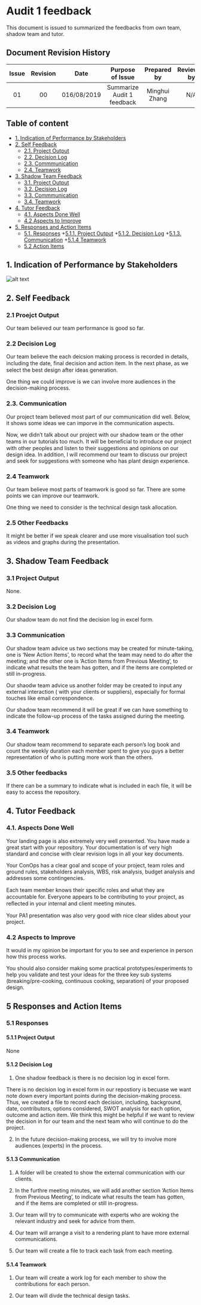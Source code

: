 # Audit 1 feedback 
This document is issued to summarized the feedbacks from own team, shadow team and tutor. 

## Document Revision History 
| Issue            | Revision         | Date             | Purpose of Issue  | Prepared by       | Reviewed by       |
| :--------------: | :--------------: | :--------------: | :---------------: | :---------------: | :---------------: |
| 01               | 00               | 016/08/2019       | Summarize Audit 1 feedback | Minghui Zhang     | N/A                  |



## Table of content 
- [1. Indication of Performance by Stakeholders](#1-indication-of-performance-by-stakeholders)
- [2. Self Feedback](#2-Self-feedback)
  * [2.1. Project Output](#21-Project-Output)
  * [2.2. Decision Log](#22-Decision-Log)
  * [2.3. Commmunication](#23-Communication)
  * [2.4. Teamwork](#24-Teamwork)
- [3. Shadow Team Feedback](#3-Shadow-Team-feedback)
  * [3.1. Project Output](#31-Project-Output)
  * [3.2. Decision Log](#32-Decision-Log)
  * [3.3. Commmunication](#33-Communication)
  * [3.4. Teamwork](#34-Teamwork)
- [4. Tutor Feedback](#4-Tutor-Feedback)
  * [4.1. Aspects Done Well](#41-Aspects-done-well)
  * [4.2 Aspects to Improve](#42-Aspects-to-improve)
- [5. Responses and Action Items](#5-Responses-and-Action-Items) 
  * [5.1. Responses](#51-Responses)
   +[5.1.1. Project Output](#511-Project-Output)
   +[5.1.2. Decision Log](#512-Decision-Log)
   +[5.1.3. Communication](#513-Communication)
   +[5.1.4 Teamwork](#514-Teamwork)
  * [5.2 Action Items](#52-Action-items)
## 1. Indication of Performance by Stakeholders 
![alt text](https://github.com/JessYJY/insectfarming.github.io/blob/master/Audit%20Documents/Audit%201%20Indication%20of%20performance%20by%20stakeholders.png) 

## 2. Self Feedback 
### 2.1 Proejct Output 
Our team believed our team performance is good so far. 


### 2.2 Decision Log

Our team believe the each deicsion making process is recorded in details, including  the date, ﬁnal decision and action item. In the next phase, as we select the best design after ideas generation. 

One thing we could improve is we can involve more audiences in the decision-making process. 

### 2.3. Communication 

Our project team believed most part of our communication did well. Below, it shows some ideas we can imporve in the communication aspects. 

Now, we didn’t talk about our project with our shadow team or the other teams in our tutorials too much. It will be beneﬁcial to introduce our project with other peoples and listen to their suggestions and opinions on our design idea. In addition, I will recommend our team to discuss our project and seek for suggestions with someone who has plant design experience. 

### 2.4 Teamwork 

Our team believe most parts of teamwork is good so far. There are some points we can improve our teamwork. 

One thing we need to consider is the technical design task allocation. 

### 2.5 Other Feedbacks 
It might be better if we speak clearer and use more visualisation tool such as videos and graphs during the presentation. 

## 3. Shadow Team Feedback 

### 3.1 Project Output 
None. 

### 3.2 Decision Log 
Our shadow team do not find the decision log in excel form. 

### 3.3 Communication 

Our shadow team advice us two sections may be created for minute-taking, one is ‘New Action Items’, to record what the team may need to do after the meeting; and the other one is ‘Action Items from Previous Meeting’, to indicate what results the team has gotten, and if the items are completed or still in-progress. 

Our shaodw team advice us another folder may be created to input any external interaction ( with your clients or suppliers), especially for formal touches like email correspondence. 

Our shadow team recommend it will be great if we can have something to indicate the follow-up process of the tasks assigned during the meeting. 

### 3.4 Teamwork 

Our shadow team recommend to separate each person’s log book and count the weekly duration each member spent to give you guys a better representation of who is putting more work than the others. 

### 3.5 Other feedbacks 

If there can be a summary to indicate what is included in each file, it will be easy to access the repository. 


## 4. Tutor Feedback 

### 4.1. Aspects Done Well
Your landing page is also extremely very well presented. 
You have made a great start with your repository. 
Your documentation is of very high standard and concise with clear revision logs in all your key documents. 

Your ConOps has a clear goal and scope of your project, team roles and ground rules, stakeholders analysis, WBS, risk analysis, budget analysis and addresses some contingencies.

Each team member knows their speciﬁc roles and what they are accountable for. Everyone appears to be contributing to your project, as reﬂected in your internal and client meeting minutes. 

Your PA1 presentation was also very good with nice clear slides about your project. 


### 4.2 Aspects to Improve
It would in my opinion be important for you to see and experience in person how this process works.

You should also consider making some practical prototypes/experiments to help you validate and test your ideas for the three key sub systems (breaking/pre-cooking, continuous cooking, separation) of your proposed design.


## 5 Responses and Action Items 

### 5.1 Responses

#### 5.1.1 Project Output 

None 

#### 5.1.2 Decision Log 

1. One shadow feedback is there is no decision log in excel form. 

There is no decision log in excel form in our repostiory is becuase we want note down every important points during the decision-making process. Thus, we created a file to record each decision, including, background, date, contributors, options considered, SWOT analysis for each option, outcome and action item. We think this might be helpful if we want to review the decision in for our team and the next team  who will continue to do the project. 

2. In the future decision-making process, we will try to involve more audiences (experts) in the process. 

#### 5.1.3 Communication 


1. A folder will be created to show the external communication with our clients. 

2. In the furthre meeting minutes, we will add another section ‘Action Items from Previous Meeting’, to indicate what results the team has gotten, and if the items are completed or still in-progress. 

3. Our team will try to communicate with experts who are woking the relevant industry and seek for advice from them. 

4. Our team will arrange a visit to a rendering plant to have more external communications. 
5. Our team will create a file to track each task from each meeting. 

#### 5.1.4 Teamwork 

1. Our team will create a work log for each member to show the contributions for each person. 

2. Our team will divde the technical design tasks. 
